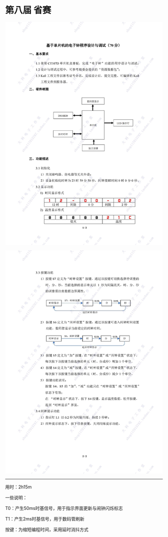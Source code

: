 # 第八届 省赛

![](img/电子钟_页面_1_图像_0001.png)

![](img/电子钟_页面_2_图像_0001.png)

---

用时：2h15m

一些说明：

T0：产生50ms时基信号，用于指示界面更新与闹钟闪烁标志

T1：产生2ms时基信号，用于数码管刷新

按键：为缩短编程时间，采用延时消抖方式

